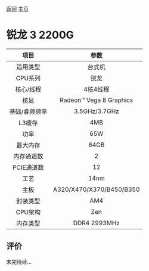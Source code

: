 [返回](../../../)  [主页](../../../../../)

# 锐龙 3 2200G

| 项目 | 参数 |
| :------: | :------: |
|适用类型 | 台式机|
|CPU系列| 锐龙 |
|核心/线程| 4核4线程|
|核显| Radeon™ Vega 8 Graphics |
|基础/睿频频率 |3.5GHz/3.7GHz|
| L3缓存| 4MB|
|功率| 65W |
|最大内存| 64GB |
|内存通道数| 2 |
|PCIE通道数| 12 |
|工艺|14nm |
|主板| A320/X470/X370/B450/B350 |
|封装类型| AM4 |
|CPU架构|  Zen  |
|内存类型| DDR4 2993MHz |

## 评价

 未完待续...
